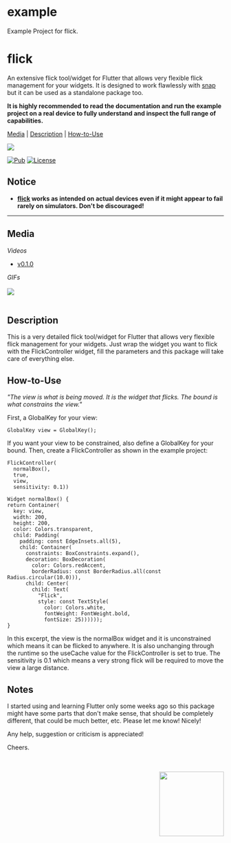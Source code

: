 # example

Example Project for flick.


# flick

An extensive flick tool/widget for Flutter that allows very flexible flick management for your widgets. It is designed to work flawlessly with 
[snap](https://pub.dev/packages/snap) but it can be used as a standalone package too. 

**It is highly recommended to read the documentation and run the example project on a real device to fully understand and inspect the full range
 of capabilities.**

[Media](#media) | [Description](#description) | [How-to-Use](#howtouse)

<img src="https://img.shields.io/badge/Cosmos%20Software-Love%20Code-red"/>
<br>

[![Pub](https://img.shields.io/pub/v/flick?color=g)](https://pub.dev/packages/flick)
[![License](https://img.shields.io/github/license/aliyigitbireroglu/flutter-flick?color=blue)](https://github.com/aliyigitbireroglu/flutter-flick/blob/master/LICENSE)

## Notice
* **[flick](https://pub.dev/packages/flick) works as intended on actual devices even if it might appear to fail rarely on simulators. Don't be 
discouraged!**
* * *


<a name="media"></a>
## Media
*Videos*

* [v0.1.0](https://youtu.be/RJvb7YKIO6g)

*GIFs*
<br><br>
<img src="https://www.cosmossoftware.coffee/Common/Portfolio/GIFs/FlutterFlick.gif"/>
<br><br>


<a name="description"></a>
## Description
This is a very detailed flick tool/widget for Flutter that allows very flexible flick management for your widgets. Just wrap the widget you want to
 flick with the FlickController widget, fill the parameters and this package will take care of everything else.


<a name="howtouse"></a>
## How-to-Use
*"The view is what is being moved. It is the widget that flicks. The bound is what constrains the view."*

First, a GlobalKey for your view: 

```
GlobalKey view = GlobalKey();
```

If you want your view to be constrained, also define a GlobalKey for your bound. Then, create a FlickController as shown in the example project:

```
FlickController(
  normalBox(), 
  true, 
  view, 
  sensitivity: 0.1))

Widget normalBox() {
return Container(
  key: view,
  width: 200,
  height: 200,
  color: Colors.transparent,
  child: Padding(
    padding: const EdgeInsets.all(5),
    child: Container(
      constraints: BoxConstraints.expand(),
      decoration: BoxDecoration(
        color: Colors.redAccent,
        borderRadius: const BorderRadius.all(const Radius.circular(10.0))),
      child: Center(
        child: Text(
          "Flick",
          style: const TextStyle(
            color: Colors.white,
            fontWeight: FontWeight.bold,
            fontSize: 25))))));
}
```

In this excerpt, the view is the normalBox widget and it is unconstrained which means it can be flicked to anywhere. It is also unchanging through 
the runtime so the useCache value for the FlickController is set to true. The sensitivity is 0.1 which means a very strong flick will be required 
to move the view a large distance.


## Notes
I started using and learning Flutter only some weeks ago so this package might have some parts that don't make sense, 
that should be completely different, that could be much better, etc. Please let me know! Nicely! 

Any help, suggestion or criticism is appreciated! 

Cheers.

<br><br>
<img align="right" src="https://www.cosmossoftware.coffee/Common/Images/CosmosSoftwareIconTransparent.png" width="150" height="150"/>
<br><br>